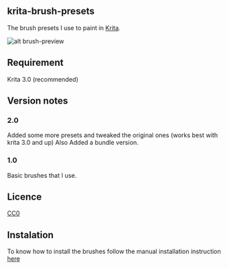 ## krita-brush-presets

The brush presets I use to paint in [Krita](https://krita.org/).

![alt brush-preview](/preview.png)

## Requirement

Krita 3.0 (recommended) 

## Version notes

### 2.0

Added some more presets and tweaked the original ones (works best with krita 3.0 and up)
Also Added a bundle version.

### 1.0

Basic brushes that I use.

## Licence

[CC0](https://creativecommons.org/publicdomain/zero/1.0/)

## Instalation

To know how to install the brushes follow the manual installation instruction [here](https://docs.krita.org/Loading_and_Saving_Brushes#Loading_preset_packs_manually) 
